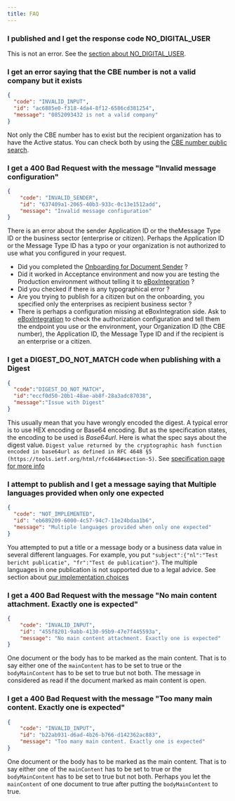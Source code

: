 ```yaml
---
title: FAQ
---
```


### I published and I get the response code NO_DIGITAL_USER
This is not an error. See the [section about NO_DIGITAL_USER](document_sender.md#no_digital_user-response-code).

### I get an error saying that the CBE number is not a valid company but it exists
```json
{
  "code": "INVALID_INPUT",
  "id": "ac6885e0-f318-4da4-8f12-6586cd381254",
  "message": "0852093432 is not a valid company"
}
```
Not only the CBE number has to exist but the recipient organization has to have the Active status.
You can check both by using the [CBE number public search](https://kbopub.economie.fgov.be/kbopub/zoeknummerform.html).

### I get a 400 Bad Request with the message "Invalid message configuration"
```json
{
    "code": "INVALID_SENDER",
    "id": "637409a1-2065-40b3-933c-0c13e1512add",
    "message": "Invalid message configuration"
}
```
There is an error about the sender Application ID or the theMessage Type ID or the business sector (enterprise or citizen).
Perhaps the Application ID or the Message Type ID has a typo or your organization is not authorized to use what you configured in your request.
- Did you completed the [Onboarding for Document Sender](onboarding_process.md) ?
- Did it worked in Acceptance environment and now you are testing the Production environment without telling it to [eBoxIntegration](mailto:eBoxIntegration@smals.be) ?
- Did you checked if there is any typographical error ?
- Are you trying to publish for a citizen but on the onboarding, you specified only the enterprises as recipient business sector ?
- There is perhaps a configuration missing at eBoxIntegration side. Ask to [eBoxIntegration](mailto:eBoxIntegration@smals.be) to check the authorization configuration and tell them the endpoint you use or the environment, your Organization ID (the CBE number), the Application ID, the Message Type ID and if the recipient is an enterprise or a citizen.


### I get a DIGEST_DO_NOT_MATCH code when publishing with a Digest

```json
{
  "code":"DIGEST_DO_NOT_MATCH", 
  "id":"eccf0d50-20b1-48ae-ab8f-28a3adc87038",
  "message":"Issue with Digest"
}
```
This usually mean that you have wrongly encoded the digest. A typical error is to use HEX encoding or Base64 encoding.
But as the specification states, the encoding to be used is *Base64url*. Here is what the spec says about the digest value.
`Digest value returned by the cryptographic hash function encoded in base64url as defined in RFC 4648 §5 (https://tools.ietf.org/html/rfc4648#section-5)`. See [specification page for more info](../spec/specifications.md)

### I attempt to publish and I get a message saying that Multiple languages provided when only one expected
```json
{
  "code": "NOT_IMPLEMENTED",
  "id": "eb689209-6000-4c57-94c7-11e24bdaa1b6",
  "message": "Multiple languages provided when only one expected"
}
```
You attempted to put a title or a message body or a business data value in several different languages.
For example, you put ``"subject":{"nl":"Test bericht publicatie", "fr":"Test de publication"}``.
The multiple languages in one publication is not supported due to a legal advice.
See section about [our implementation choices](document_sender.md#our-implementation-choices)

### I get a 400 Bad Request with the message "No main content attachment. Exactly one is expected"
```json
{
    "code": "INVALID_INPUT",
    "id": "455f8201-9abb-4130-95b9-47e7f445593a",
    "message": "No main content attachment. Exactly one is expected"
}
```
One document or the body has to be marked as the main content.
That is to say either one of the ``mainContent`` has to be set to true or the ``bodyMainContent`` has to be set to true but not both.
The message in considered as read if the document marked as main content is open.

### I get a 400 Bad Request with the message "Too many main content. Exactly one is expected"
```json
{
    "code": "INVALID_INPUT",
    "id": "b22ab931-d6ad-4b26-b766-d142362ac883",
    "message": "Too many main content. Exactly one is expected"
}
```
One document or the body has to be marked as the main content.
That is to say either one of the ``mainContent`` has to be set to true or the ``bodyMainContent`` has to be set to true but not both.
Perhaps you let the ``mainContent`` of one document to true after putting the ``bodyMainContent`` to true.